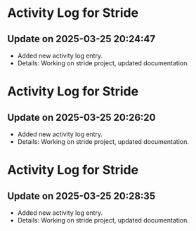 # Activity Log for Stride

## Update on 2025-03-25 20:24:47
- Added new activity log entry.
- Details: Working on stride project, updated documentation.

# Activity Log for Stride

## Update on 2025-03-25 20:26:20
- Added new activity log entry.
- Details: Working on stride project, updated documentation.

# Activity Log for Stride

## Update on 2025-03-25 20:28:35
- Added new activity log entry.
- Details: Working on stride project, updated documentation.

